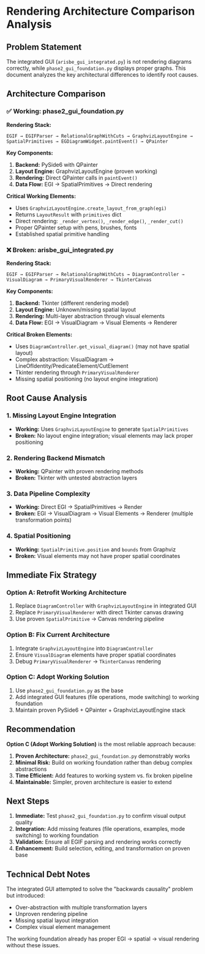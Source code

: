 # Rendering Architecture Comparison Analysis

## Problem Statement
The integrated GUI (`arisbe_gui_integrated.py`) is not rendering diagrams correctly, while `phase2_gui_foundation.py` displays proper graphs. This document analyzes the key architectural differences to identify root causes.

## Architecture Comparison

### ✅ Working: phase2_gui_foundation.py

**Rendering Stack:**
```
EGIF → EGIFParser → RelationalGraphWithCuts → GraphvizLayoutEngine → SpatialPrimitives → EGDiagramWidget.paintEvent() → QPainter
```

**Key Components:**
1. **Backend:** PySide6 with QPainter
2. **Layout Engine:** GraphvizLayoutEngine (proven working)
3. **Rendering:** Direct QPainter calls in `paintEvent()`
4. **Data Flow:** EGI → SpatialPrimitives → Direct rendering

**Critical Working Elements:**
- Uses `GraphvizLayoutEngine.create_layout_from_graph(egi)`
- Returns `LayoutResult` with `primitives` dict
- Direct rendering: `_render_vertex()`, `_render_edge()`, `_render_cut()`
- Proper QPainter setup with pens, brushes, fonts
- Established spatial primitive handling

### ❌ Broken: arisbe_gui_integrated.py

**Rendering Stack:**
```
EGIF → EGIFParser → RelationalGraphWithCuts → DiagramController → VisualDiagram → PrimaryVisualRenderer → TkinterCanvas
```

**Key Components:**
1. **Backend:** Tkinter (different rendering model)
2. **Layout Engine:** Unknown/missing spatial layout
3. **Rendering:** Multi-layer abstraction through visual elements
4. **Data Flow:** EGI → VisualDiagram → Visual Elements → Renderer

**Critical Broken Elements:**
- Uses `DiagramController.get_visual_diagram()` (may not have spatial layout)
- Complex abstraction: VisualDiagram → LineOfIdentity/PredicateElement/CutElement
- Tkinter rendering through `PrimaryVisualRenderer`
- Missing spatial positioning (no layout engine integration)

## Root Cause Analysis

### 1. **Missing Layout Engine Integration**
- **Working:** Uses `GraphvizLayoutEngine` to generate `SpatialPrimitives`
- **Broken:** No layout engine integration; visual elements may lack proper positioning

### 2. **Rendering Backend Mismatch**
- **Working:** QPainter with proven rendering methods
- **Broken:** Tkinter with untested abstraction layers

### 3. **Data Pipeline Complexity**
- **Working:** Direct EGI → SpatialPrimitives → Render
- **Broken:** EGI → VisualDiagram → Visual Elements → Renderer (multiple transformation points)

### 4. **Spatial Positioning**
- **Working:** `SpatialPrimitive.position` and `bounds` from Graphviz
- **Broken:** Visual elements may not have proper spatial coordinates

## Immediate Fix Strategy

### Option A: Retrofit Working Architecture
1. Replace `DiagramController` with `GraphvizLayoutEngine` in integrated GUI
2. Replace `PrimaryVisualRenderer` with direct Tkinter canvas drawing
3. Use proven `SpatialPrimitive` → Canvas rendering pipeline

### Option B: Fix Current Architecture
1. Integrate `GraphvizLayoutEngine` into `DiagramController`
2. Ensure `VisualDiagram` elements have proper spatial coordinates
3. Debug `PrimaryVisualRenderer` → `TkinterCanvas` rendering

### Option C: Adopt Working Solution
1. Use `phase2_gui_foundation.py` as the base
2. Add integrated GUI features (file operations, mode switching) to working foundation
3. Maintain proven PySide6 + QPainter + GraphvizLayoutEngine stack

## Recommendation

**Option C (Adopt Working Solution)** is the most reliable approach because:

1. **Proven Architecture:** `phase2_gui_foundation.py` demonstrably works
2. **Minimal Risk:** Build on working foundation rather than debug complex abstractions
3. **Time Efficient:** Add features to working system vs. fix broken pipeline
4. **Maintainable:** Simpler, proven architecture is easier to extend

## Next Steps

1. **Immediate:** Test `phase2_gui_foundation.py` to confirm visual output quality
2. **Integration:** Add missing features (file operations, examples, mode switching) to working foundation
3. **Validation:** Ensure all EGIF parsing and rendering works correctly
4. **Enhancement:** Build selection, editing, and transformation on proven base

## Technical Debt Notes

The integrated GUI attempted to solve the "backwards causality" problem but introduced:
- Over-abstraction with multiple transformation layers
- Unproven rendering pipeline
- Missing spatial layout integration
- Complex visual element management

The working foundation already has proper EGI → spatial → visual rendering without these issues.
